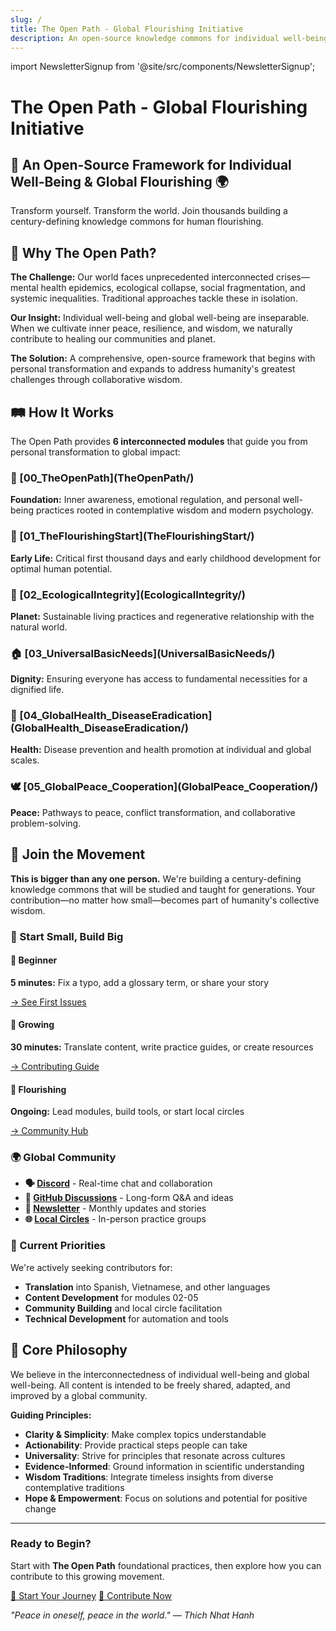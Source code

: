 ```yaml
---
slug: /
title: The Open Path - Global Flourishing Initiative
description: An open-source knowledge commons for individual well-being and global flourishing
---
```


import NewsletterSignup from '@site/src/components/NewsletterSignup';

# The Open Path - Global Flourishing Initiative

<div style={{textAlign: 'center', marginBottom: '2rem'}}>
  <h2 style={{color: '#1e3a8a', fontSize: '1.5rem', marginBottom: '1rem'}}>
    🌱 An Open-Source Framework for Individual Well-Being & Global Flourishing 🌍
  </h2>
  <p style={{fontSize: '1.2rem', color: '#4b5563', maxWidth: '800px', margin: '0 auto'}}>
    Transform yourself. Transform the world. Join thousands building a century-defining knowledge commons for human flourishing.
  </p>
</div>

## 🤔 Why The Open Path?

**The Challenge:** Our world faces unprecedented interconnected crises—mental health epidemics, ecological collapse, social fragmentation, and systemic inequalities. Traditional approaches tackle these in isolation.

**Our Insight:** Individual well-being and global well-being are inseparable. When we cultivate inner peace, resilience, and wisdom, we naturally contribute to healing our communities and planet.

**The Solution:** A comprehensive, open-source framework that begins with personal transformation and expands to address humanity's greatest challenges through collaborative wisdom.

## 🛤️ How It Works

The Open Path provides **6 interconnected modules** that guide you from personal transformation to global impact:

<div style={{display: 'grid', gridTemplateColumns: 'repeat(auto-fit, minmax(300px, 1fr))', gap: '1.5rem', margin: '2rem 0'}}>

<div style={{border: '2px solid #e5e7eb', borderRadius: '8px', padding: '1.5rem', backgroundColor: '#f9fafb'}}>
  <h3 style={{color: '#1e3a8a', marginBottom: '0.5rem'}}>🧘 [00_TheOpenPath](TheOpenPath/)</h3>
  <p><strong>Foundation:</strong> Inner awareness, emotional regulation, and personal well-being practices rooted in contemplative wisdom and modern psychology.</p>
</div>

<div style={{border: '2px solid #e5e7eb', borderRadius: '8px', padding: '1.5rem', backgroundColor: '#f9fafb'}}>
  <h3 style={{color: '#1e3a8a', marginBottom: '0.5rem'}}>👶 [01_TheFlourishingStart](TheFlourishingStart/)</h3>
  <p><strong>Early Life:</strong> Critical first thousand days and early childhood development for optimal human potential.</p>
</div>

<div style={{border: '2px solid #e5e7eb', borderRadius: '8px', padding: '1.5rem', backgroundColor: '#f9fafb'}}>
  <h3 style={{color: '#1e3a8a', marginBottom: '0.5rem'}}>🌿 [02_EcologicalIntegrity](EcologicalIntegrity/)</h3>
  <p><strong>Planet:</strong> Sustainable living practices and regenerative relationship with the natural world.</p>
</div>

<div style={{border: '2px solid #e5e7eb', borderRadius: '8px', padding: '1.5rem', backgroundColor: '#f9fafb'}}>
  <h3 style={{color: '#1e3a8a', marginBottom: '0.5rem'}}>🏠 [03_UniversalBasicNeeds](UniversalBasicNeeds/)</h3>
  <p><strong>Dignity:</strong> Ensuring everyone has access to fundamental necessities for a dignified life.</p>
</div>

<div style={{border: '2px solid #e5e7eb', borderRadius: '8px', padding: '1.5rem', backgroundColor: '#f9fafb'}}>
  <h3 style={{color: '#1e3a8a', marginBottom: '0.5rem'}}>🏥 [04_GlobalHealth_DiseaseEradication](GlobalHealth_DiseaseEradication/)</h3>
  <p><strong>Health:</strong> Disease prevention and health promotion at individual and global scales.</p>
</div>

<div style={{border: '2px solid #e5e7eb', borderRadius: '8px', padding: '1.5rem', backgroundColor: '#f9fafb'}}>
  <h3 style={{color: '#1e3a8a', marginBottom: '0.5rem'}}>🕊️ [05_GlobalPeace_Cooperation](GlobalPeace_Cooperation/)</h3>
  <p><strong>Peace:</strong> Pathways to peace, conflict transformation, and collaborative problem-solving.</p>
</div>

</div>

## 🤝 Join the Movement

**This is bigger than any one person.** We're building a century-defining knowledge commons that will be studied and taught for generations. Your contribution—no matter how small—becomes part of humanity's collective wisdom.

### 🚀 Start Small, Build Big

<div style={{display: 'grid', gridTemplateColumns: 'repeat(auto-fit, minmax(250px, 1fr))', gap: '1rem', margin: '1.5rem 0'}}>

<div style={{textAlign: 'center', padding: '1rem', border: '1px solid #d1d5db', borderRadius: '8px'}}>
  <h4 style={{color: '#059669', marginBottom: '0.5rem'}}>🌱 Beginner</h4>
  <p><strong>5 minutes:</strong> Fix a typo, add a glossary term, or share your story</p>
  <a href="https://github.com/cschanhniem/TheOpenPath/issues?q=is%3Aissue+is%3Aopen+label%3A%22good+first+issue%22" style={{color: '#1e3a8a', textDecoration: 'none', fontWeight: 'bold'}}>→ See First Issues</a>
</div>

<div style={{textAlign: 'center', padding: '1rem', border: '1px solid #d1d5db', borderRadius: '8px'}}>
  <h4 style={{color: '#0891b2', marginBottom: '0.5rem'}}>🌿 Growing</h4>
  <p><strong>30 minutes:</strong> Translate content, write practice guides, or create resources</p>
  <a href="/CONTRIBUTING" style={{color: '#1e3a8a', textDecoration: 'none', fontWeight: 'bold'}}>→ Contributing Guide</a>
</div>

<div style={{textAlign: 'center', padding: '1rem', border: '1px solid #d1d5db', borderRadius: '8px'}}>
  <h4 style={{color: '#7c3aed', marginBottom: '0.5rem'}}>🌳 Flourishing</h4>
  <p><strong>Ongoing:</strong> Lead modules, build tools, or start local circles</p>
  <a href="/Community_Hub" style={{color: '#1e3a8a', textDecoration: 'none', fontWeight: 'bold'}}>→ Community Hub</a>
</div>

</div>

### 🌍 Global Community

- **🗣️ [Discord](https://discord.gg/aJuhbNVU)** - Real-time chat and collaboration
- **💬 [GitHub Discussions](https://github.com/cschanhniem/TheOpenPath/discussions)** - Long-form Q&A and ideas
- **📧 [Newsletter](https://buttondown.email/theopenpath)** - Monthly updates and stories
- **🌐 [Local Circles](https://forms.gle/localcircles)** - In-person practice groups

### 🎯 Current Priorities

We're actively seeking contributors for:
- **Translation** into Spanish, Vietnamese, and other languages
- **Content Development** for modules 02-05
- **Community Building** and local circle facilitation
- **Technical Development** for automation and tools

## 🌟 Core Philosophy

We believe in the interconnectedness of individual well-being and global well-being. All content is intended to be freely shared, adapted, and improved by a global community.

**Guiding Principles:**
- **Clarity & Simplicity**: Make complex topics understandable
- **Actionability**: Provide practical steps people can take
- **Universality**: Strive for principles that resonate across cultures
- **Evidence-Informed**: Ground information in scientific understanding
- **Wisdom Traditions**: Integrate timeless insights from diverse contemplative traditions
- **Hope & Empowerment**: Focus on solutions and potential for positive change

---

<NewsletterSignup />

<div style={{textAlign: 'center', padding: '2rem', backgroundColor: '#f0f9ff', borderRadius: '8px', margin: '2rem 0'}}>
  <h3 style={{color: '#1e3a8a', marginBottom: '1rem'}}>Ready to Begin?</h3>
  <p style={{fontSize: '1.1rem', marginBottom: '1.5rem'}}>Start with <strong>The Open Path</strong> foundational practices, then explore how you can contribute to this growing movement.</p>
  <div style={{display: 'flex', gap: '1rem', justifyContent: 'center', flexWrap: 'wrap'}}>
    <a href="/TheOpenPath/" style={{backgroundColor: '#1e3a8a', color: 'white', padding: '0.75rem 1.5rem', borderRadius: '6px', textDecoration: 'none', fontWeight: 'bold'}}>🧘 Start Your Journey</a>
    <a href="https://github.com/cschanhniem/TheOpenPath" style={{backgroundColor: '#059669', color: 'white', padding: '0.75rem 1.5rem', borderRadius: '6px', textDecoration: 'none', fontWeight: 'bold'}}>🤝 Contribute Now</a>
  </div>
</div>

*"Peace in oneself, peace in the world." — Thich Nhat Hanh*
